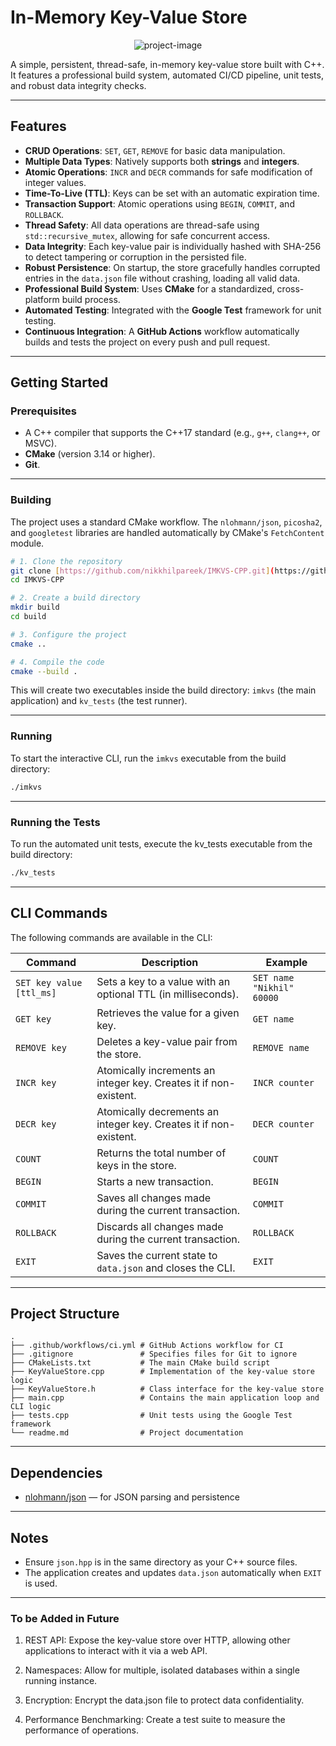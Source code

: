 # In-Memory Key-Value Store

<p align="center"><img src="https://socialify.git.ci/nikkhilpareek/IMKVS-CPP/image?custom_description=A+Simple+in-memory+Key-Value+Storage&amp;description=1&amp;language=1&amp;name=1&amp;owner=1&amp;stargazers=1&amp;theme=Auto" alt="project-image"></p>

A simple, persistent, thread-safe, in-memory key-value store built with C++.
It features a professional build system, automated CI/CD pipeline, unit tests, and robust data integrity checks.

---

## Features

-   **CRUD Operations**: `SET`, `GET`, `REMOVE` for basic data manipulation.
-   **Multiple Data Types**: Natively supports both **strings** and **integers**.
-   **Atomic Operations**: `INCR` and `DECR` commands for safe modification of integer values.
-   **Time-To-Live (TTL)**: Keys can be set with an automatic expiration time.
-   **Transaction Support**: Atomic operations using `BEGIN`, `COMMIT`, and `ROLLBACK`.
-   **Thread Safety**: All data operations are thread-safe using `std::recursive_mutex`, allowing for safe concurrent access.
-   **Data Integrity**: Each key-value pair is individually hashed with SHA-256 to detect tampering or corruption in the persisted file.
-   **Robust Persistence**: On startup, the store gracefully handles corrupted entries in the `data.json` file without crashing, loading all valid data.
-   **Professional Build System**: Uses **CMake** for a standardized, cross-platform build process.
-   **Automated Testing**: Integrated with the **Google Test** framework for unit testing.
-   **Continuous Integration**: A **GitHub Actions** workflow automatically builds and tests the project on every push and pull request.

---

## Getting Started

### Prerequisites

-   A C++ compiler that supports the C++17 standard (e.g., `g++`, `clang++`, or MSVC).
-   **CMake** (version 3.14 or higher).
-   **Git**.

---

### Building

The project uses a standard CMake workflow. The `nlohmann/json`, `picosha2`, and `googletest` libraries are handled automatically by CMake's `FetchContent` module.

```bash
# 1. Clone the repository
git clone [https://github.com/nikkhilpareek/IMKVS-CPP.git](https://github.com/nikkhilpareek/IMKVS-CPP.git)
cd IMKVS-CPP

# 2. Create a build directory
mkdir build
cd build

# 3. Configure the project
cmake ..

# 4. Compile the code
cmake --build .
```

This will create two executables inside the build directory: `imkvs` (the main application) and `kv_tests` (the test runner).

---

### Running

To start the interactive CLI, run the `imkvs` executable from the build directory:
```bash
./imkvs
```

---
### Running the Tests

To run the automated unit tests, execute the kv_tests executable from the build directory:
```bash
./kv_tests
```

---

## CLI Commands

The following commands are available in the CLI:

| Command                    | Description                                                                 | Example                  |
|---------------------------|-----------------------------------------------------------------------------|--------------------------|
| `SET key value [ttl_ms]`  | Sets a key to a value with an optional TTL (in milliseconds).               | `SET name "Nikhil" 60000` |
| `GET key`                 | Retrieves the value for a given key.                                        | `GET name`               |
| `REMOVE key`              | Deletes a key-value pair from the store.                                    | `REMOVE name`            |
| `INCR key`                | Atomically increments an integer key. Creates it if non-existent.           | `INCR counter`           |
| `DECR key`                | Atomically decrements an integer key. Creates it if non-existent.           | `DECR counter`           |
| `COUNT`                   | Returns the total number of keys in the store.                              | `COUNT`                  |
| `BEGIN`                   | Starts a new transaction.                                                   | `BEGIN`                  |
| `COMMIT`                  | Saves all changes made during the current transaction.                      | `COMMIT`                 |
| `ROLLBACK`                | Discards all changes made during the current transaction.                   | `ROLLBACK`               |
| `EXIT`                    | Saves the current state to `data.json` and closes the CLI.                  | `EXIT`                   |

---

## Project Structure

```
.
├── .github/workflows/ci.yml # GitHub Actions workflow for CI
├── .gitignore               # Specifies files for Git to ignore
├── CMakeLists.txt           # The main CMake build script
├── KeyValueStore.cpp        # Implementation of the key-value store logic
├── KeyValueStore.h          # Class interface for the key-value store
├── main.cpp                 # Contains the main application loop and CLI logic
├── tests.cpp                # Unit tests using the Google Test framework
└── readme.md                # Project documentation
```

---

## Dependencies

- [nlohmann/json](https://github.com/nlohmann/json) — for JSON parsing and persistence

---

## Notes

- Ensure `json.hpp` is in the same directory as your C++ source files.
- The application creates and updates `data.json` automatically when `EXIT` is used.

---

### To be Added in Future
1. REST API: Expose the key-value store over HTTP, allowing other applications to interact with it via a web API.

2. Namespaces: Allow for multiple, isolated databases within a single running instance.

3. Encryption: Encrypt the data.json file to protect data confidentiality.

4. Performance Benchmarking: Create a test suite to measure the performance of operations.

